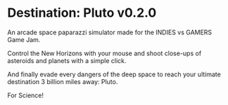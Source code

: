 # Destination: Pluto v0.2.0

An arcade space paparazzi simulator made for the INDIES vs GAMERS Game Jam.

Control the New Horizons with your mouse and shoot close-ups of asteroids and planets with a simple click.

And finally evade every dangers of the deep space to reach your ultimate destination 3 billion miles away: Pluto.

For Science!